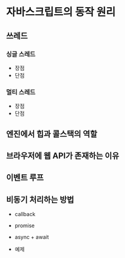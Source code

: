 # 자바스크립트의 동작 원리 

## 쓰레드 
### 싱글 스레드 

- 장점 
- 단점 

### 멀티 스레드 

- 장점 
- 단점 

## 엔진에서 힙과 콜스택의 역할 

## 브라우저에 웹 API가 존재하는 이유 

## 이벤트 루프 

## 비동기 처리하는 방법 
- callback
- promise 
- async + await 

- 예제 
``` js
```